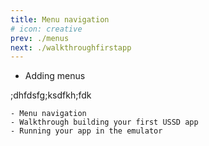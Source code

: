 ```yaml
---
title: Menu navigation
# icon: creative
prev: ./menus
next: ./walkthroughfirstapp
---
```




 - Adding menus

 ;dhfdsfg;ksdfkh;fdk
 
    - Menu navigation
    - Walkthrough building your first USSD app
    - Running your app in the emulator
